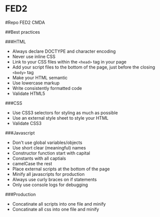 FED2
====

#Repo FED2 CMDA

##Best practices

###HTML

- Always declare DOCTYPE and character encoding
- Never use inline CSS
- Link to your CSS files within the ```<head>``` tag in your page
- Add your script files to the bottom of the page, just before the closing ```<body>``` tag
- Make your HTML semantic
- Use lowercase markup
- Write consistently formatted code
- Validate HTML5

###CSS

- Use CSS3 selectors for styling as much as possible
- Use an external style sheet to style your HTML
- Validate CSS3


###Javascript

- Don't use global variables/objects
- Use short clear (meaningful) names
- Constructor function start with capital
- Constants with all captials
- camelCase the rest
- Place external scripts at the bottom of the page
- Minify all javascripts for production
- Always use curly braces on if statements
- Only use console logs for debugging

###Production
- Concatinate all scripts into one file and minify
- Concatinate all css into one file and minify